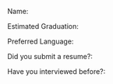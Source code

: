 Name:

Estimated Graduation: 

Preferred Language: 


Did you submit a resume?:

Have you interviewed before?:
